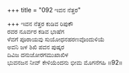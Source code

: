 +++
title = "092 ಇವನ ನೆತ್ತರ"

+++
ಇವನ ನೆತ್ತರ ಕುಡಿವ ರಿಪುಕೌ  
ರವರ ನೂರ್ವರ ಕಡಿವ ಭಾಷೆಗ  
ಳೆವಗೆ ಪೂರಾಯವು ಸುಯೋಧನಹರಣವೊಂದುಳಿಯೆ  
ಅವನಿ ಜಳ ಶಿಖಿ ಪವನ ಪುಷ್ಕರ  
ದಿವಿಜ ದನುಜೋರಗಮುಖಾಖಿಳ  
ಭುವನಜನ ನೀವ್ ಕೇಳಿಯೆಂದನು ಭೀಮ ಮೊಗನೆಗಹಿ       ॥92॥